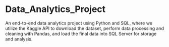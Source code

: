 # Data_Analytics_Project
An end-to-end data analytics project using Python and SQL, where we utilize the Kaggle API to download the dataset, perform data processing and cleaning with Pandas, and load the final data into SQL Server for storage and analysis.
